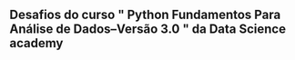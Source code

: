 ## Desafios do curso " Python Fundamentos Para Análise de Dados–Versão 3.0 "  da Data Science academy

